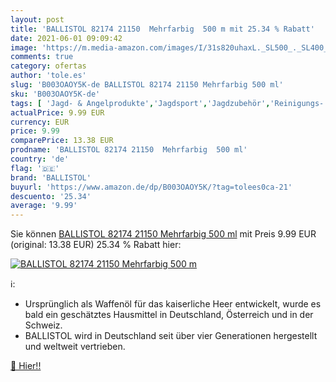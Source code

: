 ```yaml
---
layout: post
title: 'BALLISTOL 82174 21150  Mehrfarbig  500 m mit 25.34 % Rabatt'
date: 2021-06-01 09:09:42
image: 'https://m.media-amazon.com/images/I/31s820uhaxL._SL500_._SL400_.jpg'
comments: true
category: ofertas
author: 'tole.es'
slug: 'B003OAOY5K-de BALLISTOL 82174 21150 Mehrfarbig 500 ml'
sku: 'B003OAOY5K-de'
tags: [ 'Jagd- & Angelprodukte','Jagdsport','Jagdzubehör','Reinigungs- & Pflegemittel','Sport','Sport & Freizeit','ballistol', ]
actualPrice: 9.99 EUR
currency: EUR
price: 9.99
comparePrice: 13.38 EUR
prodname: 'BALLISTOL 82174 21150  Mehrfarbig  500 ml'
country: 'de'
flag: '🇩🇪'
brand: 'BALLISTOL'
buyurl: 'https://www.amazon.de/dp/B003OAOY5K/?tag=tolees0ca-21'
descuento: '25.34'
average: '9.99'
---
```


Sie können [BALLISTOL 82174 21150  Mehrfarbig  500 ml](https://www.amazon.de/dp/B003OAOY5K/?tag=tolees0ca-21) mit Preis 9.99 EUR (original: 13.38 EUR) 25.34 % Rabatt hier:

[![BALLISTOL 82174 21150  Mehrfarbig  500 m](https://m.media-amazon.com/images/I/31s820uhaxL._SL500_._SL400_.jpg)](https://www.amazon.de/dp/B003OAOY5K/?tag=tolees0ca-21)

ℹ️:

- Ursprünglich als Waffenöl für das kaiserliche Heer entwickelt, wurde es bald ein geschätztes Hausmittel in Deutschland, Österreich und in der Schweiz.
- BALLISTOL wird in Deutschland seit über vier Generationen hergestellt und weltweit vertrieben.

[🛒 Hier!!](https://www.amazon.de/dp/B003OAOY5K/?tag=tolees0ca-21)
